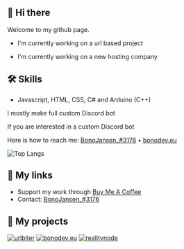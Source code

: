 
## 👋 Hi there 
Welcome to my github page.

- I'm currently working on a url based project

- I'm currently working on a new hosting company


## 🛠 Skills
- Javascript, HTML, CSS, C# and Arduino (C++)

I mostly make full custom Discord bot

If you are interested in a custom Discord bot

Here is how to reach me: [BonoJansen_#3176](https://discord.com/users/624934684597551116) • [bonodev.eu](https://www.bonodev.eu)

![Top Langs](https://github-readme-stats.vercel.app/api/top-langs/?username=BonoJansen)
## 🔗 My links

- Support my work  through [Buy Me A Coffee](https://www.buymeacoffee.com/bonojansen)
- Contact: [BonoJansen_#3176](https://discord.com/users/624934684597551116)

## 🚧 My projects
[![urlbiter](https://img.shields.io/badge/Url_Biter-6D39D5?style=for-the-badge)](https://www.urlbiter.com)
[![bonodev.eu](https://img.shields.io/badge/bonodev.eu-3d418b?style=for-the-badge)](https://www.bonodev.eu/)
[![realitynode](https://img.shields.io/badge/realitynode-1DA1F2?style=for-the-badge)](https://www.realitynode.nl)

